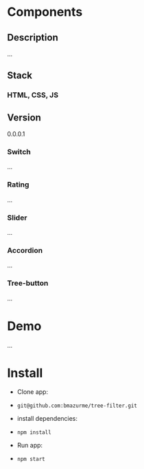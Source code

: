 # Components

## Description
...

## Stack
### HTML, CSS, JS

## Version
0.0.0.1

### Switch
...

### Rating
...

### Slider
...

### Accordion
...

### Tree-button
...

# Demo
...

# Install

* Clone app:

* `git@github.com:bmazurme/tree-filter.git`

* install dependencies:

* `npm install`

* Run app:

* `npm start`